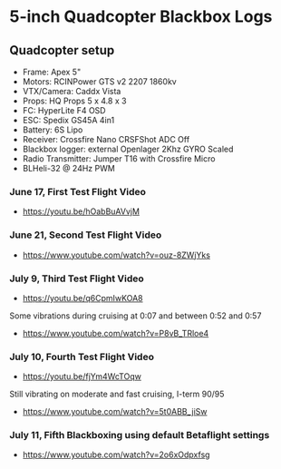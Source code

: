 # 5-inch Quadcopter Blackbox Logs

## Quadcopter setup
- Frame: Apex 5"
- Motors: RCINPower GTS v2 2207 1860kv
- VTX/Camera: Caddx Vista
- Props: HQ Props 5 x 4.8 x 3
- FC: HyperLite F4 OSD
- ESC: Spedix GS45A 4in1
- Battery: 6S Lipo
- Receiver: Crossfire Nano CRSFShot ADC Off
- Blackbox logger: external Openlager 2Khz GYRO Scaled
- Radio Transmitter: Jumper T16 with Crossfire Micro
- BLHeli-32 @ 24Hz PWM

### June 17, First Test Flight Video
- https://youtu.be/hOabBuAVvjM

### June 21, Second Test Flight Video
- https://www.youtube.com/watch?v=ouz-8ZWjYks

### July 9, Third Test Flight Video
- https://youtu.be/q6CpmIwKOA8

Some vibrations during cruising at 0:07 and between 0:52 and 0:57
- https://www.youtube.com/watch?v=P8vB_TRloe4

### July 10, Fourth Test Flight Video
- https://youtu.be/fjYm4WcTOqw

Still vibrating on moderate and fast cruising, I-term 90/95
- https://www.youtube.com/watch?v=5t0ABB_jiSw

### July 11, Fifth Blackboxing using default Betaflight settings
- https://www.youtube.com/watch?v=2o6xOdpxfsg